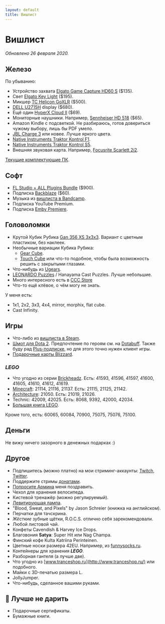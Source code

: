 ```yaml
---
layout: default
title: Вишлист
---
```


# Вишлист

*Обновлено 26 февраля 2020.*

## Железо

По убыванию:

* Устройство захвата [Elgato Game Capture HD60 S][hd60-s] ($135).
* Свет [Elgato Key Light][key-light] ($195).
* Микшер [TC Helicon GoXLR][goxlr] ($500).
* [DELL U2715H][dell] display ($680).
* Ещё один [HyperX Cloud II][hyperx2] ($69).
* Мониторные наушники. Например, [Sennheiser HD 518][hd-518] ($65).
* Amazon Kindle с подсветкой. Не разбираюсь, готов довериться чужому выбору, лишь бы PDF умело.
* [JBL Charge 3][jbl] или новее. Лучше яркого цвета.
* [Native Instruments Traktor Kontrol F1][ni-kontrol-f1].
* [Native Instruments Traktor Kontrol S5][ni-kontrol-s5].
* Внешняя звуковая карта. Например, [Focusrite Scarlett 2i2][focusrite].

[Текущие комплектующие ПК][pc-config].

[hd60-s]: https://www.elgato.com/en/gaming/game-capture-hd60-s
[key-light]: https://www.elgato.com/en/gaming/key-light
[goxlr]: https://www.tc-helicon.com/broadcast
[dell]: https://market.yandex.ru/product/11131926
[hyperx2]: https://market.yandex.ru/product/12241651
[hd-518]: https://market.yandex.ru/product/6516805
[jbl]: https://market.yandex.ru/product/13925684
[ni-kontrol-s5]: http://www.native-instruments.com/en/products/traktor/dj-controllers/traktor-kontrol-s5/
[ni-kontrol-f1]: http://www.native-instruments.com/en/products/traktor/dj-controllers/traktor-kontrol-f1/
[focusrite]: http://market.yandex.ru/model.xml?modelid=7754997&hid=91027
[pc-config]: https://www.rudeshko.com/pc-config

## Софт

* [FL Studio + ALL Plugins Bundle][fl-studio] ($900).
* Подписка [Backblaze][backblaze] ($60).
* Музыка из [вишлиста в Bandcamp][bandcamp-wishlist].
* Подписка YouTube Premium.
* Подписка [Emby Premiere][emby-premiere].

[fl-studio]: https://support.image-line.com/jshop/shop.php
[backblaze]: https://secure.backblaze.com/gift.htm
[bandcamp-wishlist]: https://bandcamp.com/anton-rudeshko/wishlist
[emby-premiere]: https://emby.media/premiere.html

## Головоломки

* Крутой Кубик Рубика [Gan 356 XS 3x3x3](https://cccstore.ru/catalog/kubiki-rubika/gan-356-xs-3x3x3/). Вариант с цветным пластиком, без наклеек.
* Необычные вариации Кубика Рубика:
  * [Gear Cube](http://playlab.ru/toys/mefferts/gear-cube/).
  * [Touch Cube](https://www.rubiks.com/rubik-s-touch-cube.html) или что-то подобное, чтобы была возможность решить с закрытыми глазами.
* Что-нибудь из [Ugears](http://ugears-russia.ru/).
* [LEONARDO Puzzles](http://www.leonardo-puzzles.com/) / Hanayama Cast Puzzles. Лучше небольшие.
* Много интересного есть в [CCC Store](https://cccstore.ru/)
* Что-то ещё клёвое, о чём могу не знать.

У меня есть:

* 1x1, 2x2, 3x3, 4x4, mirror, morphix, flat cube.
* Cast Infinity.

## Игры

* Что-либо из [вишлиста в Steam][steam].
* [Шмот для Dota 2][dota2-store]. Предпочтение по героям см. на [Dotabuff][dotabuff]. Также буду рад [Plus-подписке][dota2-plus], но для этого точно нужен клиент игры.
* [Подарочные карты Blizzard][blizzard-giftcards].

[steam]: http://steamcommunity.com/id/Tesla404/wishlist
[dota2-store]: http://www.dota2.com/store/
[dotabuff]: https://www.dotabuff.com/players/55714886
[dota2-plus]: https://www.dota2.com/plus
[blizzard-giftcards]: https://giftcards.blizzard.com/

### *LEGO*

* Что угодно из серии [Brickheadz][lego-brickheadz]. Есть: 41593, 41596, 41597, 41600, 41605, 41610, 41612, 41619.
* [Minecraft][lego-minecraft]: 21114, 21116, 21137. Есть: 21115, 21125, 21142.
* [Architecture][lego-architecture]: 21050. Есть: 21019, 21026.
* Technic: 42009, 42025. Есть: 8068, 9392, 42000, 42034.
* [Большая книга LEGO][lego-big].

Кроме того, есть: 60065, 60084, 70900, 75075, 75076, 75100.

[lego-architecture]: https://shop.lego.com/en-US/Architecture-ByTheme
[lego-big]: http://www.mann-ivanov-ferber.ru/books/paperbook/unofficial-lego-builders-guide/
[lego-brickheadz]: https://shop.lego.com/en-US/Brickheadz-sets
[lego-minecraft]: https://shop.lego.com/en-US/Minecraft-ByTheme

## Деньги

Не вижу ничего зазорного в денежных подарках :)

## Другое

* Подпишитесь (можно платно) на мои стриминг-аккаунты: [Twitch](https://www.twitch.tv/rudeshko_plays), [Twitter](https://twitter.com/rudeshko_plays).
* Поддержите стримы [донатами](https://donate.stream/rudeshko_plays).
* [Попросите Армина](mailto:armin@astateoftrance.com) меня поздравить.
* Чехол для хранения велосипеда.
* Кистевой тренажёр (можно регулируемый).
* [Левитирующая лампа](https://www.levitera.ru/product/levitiruyuschiy-svetilnik-cosmic-temnyy).
* "Blood, Sweat, and Pixels" by Jason Schreier (книжка на английском).
* Перчатки для тачскрина.
* _Жёсткие_ зубные щётки, R.O.C.S. отлично себя зарекомендовали.
* Любой листовой чай.
* Конфеты Cavendish & Harvey Ice Drops.
* Благовония **Satya**: Super Hit или Nag Champa.
* Финский кофе Kulta Katriina Perinteinen.
* Цветные носки размера 42EU. Например, из [funnysocks.ru](https://funnysocks.ru/).
* Контейнеры для хранения ***LEGO***.
* Разборная гантеля (а лучше две).
* Что угодно из [www.tranceshop.ru](http://www.tranceshop.ru/) или подобного.
* Майки с 3D-печатью размера L.
* JollyJumper.
* Что-нибудь, сделанное вашими руками.

## 🚫 Лучше не дарить

* Подарочные сертификаты.
* Бумажные книги.
